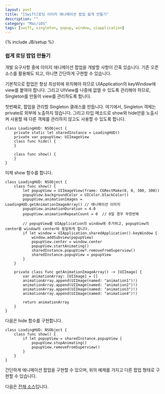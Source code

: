 ```yaml
---
layout: post
title: "[Swift]로딩 이미지 애니메이션 팝업 쉽게 만들기"
description: ""
category: "Mac/iOS"
tags: [swift, singleton, popup, window, uiapplication]
---
```

{% include JB/setup %}

### 쉽게 로딩 팝업 만들기

개발 요구사항 중에 이미지 애니메이션 팝업을 개발할 사항이 간혹 있습니다. 기존 오픈소스를 활용해도 되고, 아니면 간단하게 구현할 수 있습니다.

기본적으로 팝업은 항상 최상위에 위치해야 하므로 UIApplication의 keyWindow에 view를 붙여야 합니다. 그리고 UIView를 나중에 없앨 수 있도록 관리해야 하므로, Singleton를 만들어 view를 관리하도록 합니다.

첫번째로, 팝업을 관리할 Singleton 클래스를 만듭니다. 여기에서, Singleton 객체는 private로 외부에 노출하지 않습니다. 그리고 타입 메소드로 show와 hide만을 노출시켜 사용할 때 다른 객체를 관리하지 않고도 사용할 수 있도록 합니다.

	class LoadingHUD: NSObject {
		private static let sharedInstance = LoadingHUD()
		private var popupView: UIImageView
		class func hide() {
		}

		class func show() {
		}
	}

이제 show 함수를 합니다.

	class LoadingHUD: NSObject {
		class func show() {
			let popupView = UIImageView(frame: CGRectMake(0, 0, 300, 300))
	        popupView.backgroundColor = UIColor.blackColor()
	        popupView.animationImages = LoadingHUD.getAnimationImageArray()	// 애니메이션 이미지
	        popupView.animationDuration = 4.0
	        popupView.animationRepeatCount = 0	// 0일 경우 무한반복

			// popupView를 UIApplication의 window에 추가하고, popupView의 center를 window의 center와 동일하게 합니다.
			if let window = UIApplication.sharedApplication().keyWindow {
				window.addSubview(popupView)
				popupView.center = window.center
				popupView.startAnimating()
				sharedInstance.popupView?.removeFromSuperview()
				sharedInstance.popupView = popupView
			}
		}

		private class func getAnimationImageArray() -> [UIImage] {
			var animationArray: [UIImage] = []
			animationArray.append(UIImage(named: "animation1")!)
			animationArray.append(UIImage(named: "animation2")!)
			animationArray.append(UIImage(named: "animation3")!)
			animationArray.append(UIImage(named: "animation4")!)

			return animationArray
		}
	}

다음은 hide 함수를 구현합니다.

	class LoadingHUD: NSObject {
		class func show() {
			if let popupView = sharedInstance.popupView {
	            popupView.stopAnimating()
	            popupView.removeFromSuperview()
	        }
		}
	}

간단하게 애니메이션 팝업을 구현할 수 있으며, 위의 예제를 가지고 다른 팝업 형태로 구현할 수 있습니다.

다음은 [전체 소스](https://gist.github.com/minsOne/e5c37e9abef2fff594ab)입니다.